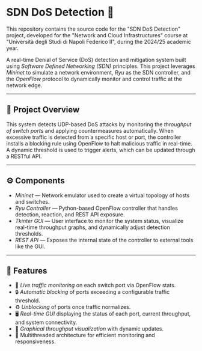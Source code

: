 # SDN DoS Detection 🚦


This repository contains the source code for the "SDN DoS Detection" project, developed for the "Network and Cloud Infrastructures" course at "Università degli Studi di Napoli Federico II", during the 2024/25 academic year.

A real-time Denial of Service (DoS) detection and mitigation system built using *Software Defined Networking (SDN)* principles. This project leverages *Mininet* to simulate a network environment, *Ryu* as the SDN controller, and the *OpenFlow* protocol to dynamically monitor and control traffic at the network edge.

---

## 📌 Project Overview

This system detects UDP-based DoS attacks by monitoring the *throughput of switch ports* and applying countermeasures automatically. When excessive traffic is detected from a specific host or port, the controller installs a blocking rule using OpenFlow to halt malicious traffic in real-time. A dynamic threshold is used to trigger alerts, which can be updated through a RESTful API.

---

## ⚙ Components

- *Mininet* — Network emulator used to create a virtual topology of hosts and switches.
- *Ryu Controller* — Python-based OpenFlow controller that handles detection, reaction, and REST API exposure.
- *Tkinter GUI* — User interface to monitor the system status, visualize real-time throughput graphs, and dynamically adjust detection thresholds.
- *REST API* — Exposes the internal state of the controller to external tools like the GUI.

---

## 🧠 Features

- 📡 *Live traffic monitoring* on each switch port via OpenFlow stats.
- 🔒 *Automatic blocking* of ports exceeding a configurable traffic threshold.
- ♻ *Unblocking* of ports once traffic normalizes.
- 🖥 *Real-time GUI* displaying the status of each port, current throughput, and system connectivity.
- 🧮 *Graphical throughput visualization* with dynamic updates.
- 🧵 Multithreaded architecture for efficient monitoring and responsiveness.


